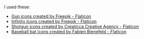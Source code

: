 I used these:

- [Gun icons created by Freepik - Flaticon](https://www.flaticon.com/free-icons/gun)
- [Infinity icons created by Freepik - Flaticon](https://www.flaticon.com/free-icons/infinity)
- [Shotgun icons created by Creaticca Creative Agency - Flaticon](https://www.flaticon.com/free-icons/shotgun)
- [Baseball bat icons created by Fabien Bienefeld - Flaticon](https://www.flaticon.com/free-icons/baseball-bat)
